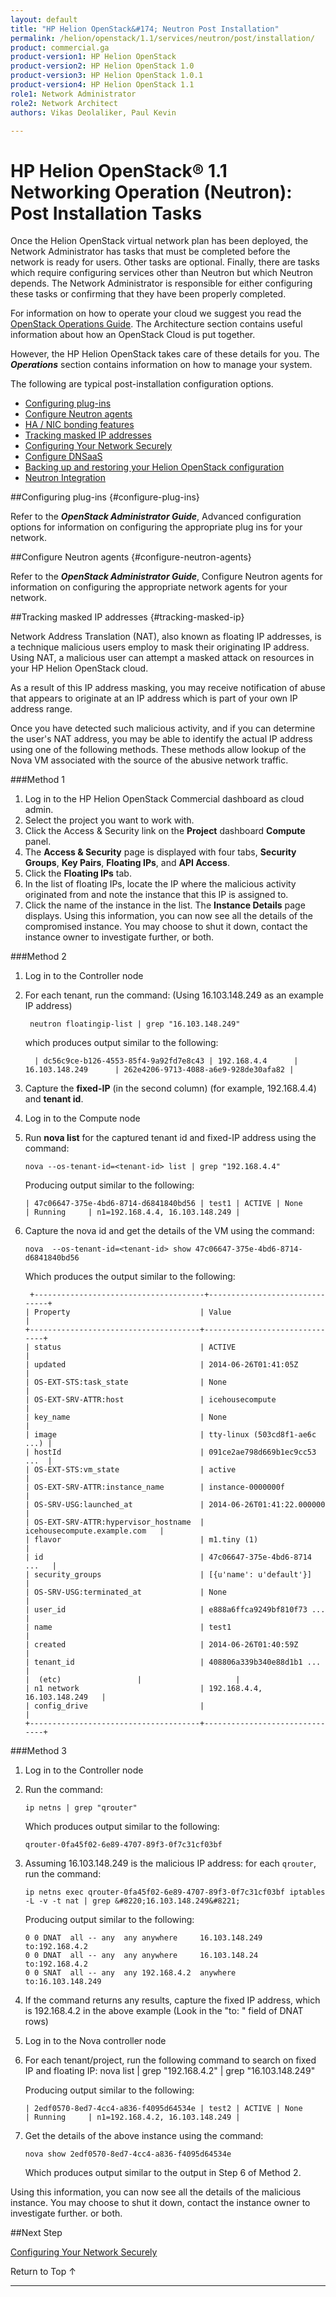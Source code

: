 ```yaml
---
layout: default
title: "HP Helion OpenStack&#174; Neutron Post Installation"
permalink: /helion/openstack/1.1/services/neutron/post/installation/
product: commercial.ga
product-version1: HP Helion OpenStack
product-version2: HP Helion OpenStack 1.0
product-version3: HP Helion OpenStack 1.0.1
product-version4: HP Helion OpenStack 1.1
role1: Network Administrator
role2: Network Architect
authors: Vikas Deolaliker, Paul Kevin

---
```

<!--PUBLISHED-->


<script>

function PageRefresh {
onLoad="window.refresh"
}

PageRefresh();

</script>
<!--
<p style="font-size: small;"> <a href="/helion/openstack/1.1/">&#9664; PREV | <a href="/helion/openstack/1.1/">&#9650; UP</a> | <a href="/helion/openstack/1.1/faq/">NEXT &#9654; </a></p> --->

# HP Helion OpenStack&#174; 1.1 Networking Operation (Neutron): Post Installation Tasks

Once the Helion OpenStack virtual network plan has been deployed, the Network Administrator has tasks that must be completed before the network is ready for users. Other tasks are optional. Finally, there are tasks which require configuring services other than Neutron but which Neutron depends. The Network Administrator is responsible for either configuring these tasks or confirming that they have been properly completed.

For information on how to operate your cloud we suggest you read the [OpenStack Operations Guide](http://docs.openstack.org/ops/). The Architecture section contains useful information about how an OpenStack Cloud is put together. 

However, the HP Helion OpenStack takes care of these details for you. The ***Operations*** section contains information on how to manage your system.

The following are typical post-installation configuration options. 

* [Configuring plug-ins](#configure-plug-ins)
* [Configure Neutron agents](#configure-neutron-agents)
* [HA / NIC bonding features](#ha-nic)
* [Tracking masked IP addresses](#tracking-masked-ip)
* [Configuring Your Network Securely](/helion/openstack/1.1/services/neutron/post/installation/configure-network-securely/)
* [Configure DNSaaS]( /helion/openstack/1.1/services/neutron/post/installation/configure-dnsaas/)
* [Backing up and restoring your Helion OpenStack configuration](/helion/openstack/1.1/backup.restore/)
* [Neutron Integration](/helion/openstack/1.1/services/neutron/post/installation/neutron-integration/)

##Configuring plug-ins {#configure-plug-ins}

Refer to the ***OpenStack Administrator Guide***, Advanced configuration options for information on configuring the appropriate plug ins for your network.

##Configure Neutron agents {#configure-neutron-agents}

Refer to the ***OpenStack Administrator Guide***, Configure Neutron agents for information on configuring the appropriate network agents for your network.



##Tracking masked IP addresses {#tracking-masked-ip}

Network Address Translation (NAT), also known as floating IP addresses, is a technique malicious users employ to mask their originating IP address. Using NAT, a malicious user can attempt a masked attack on resources in your HP Helion OpenStack cloud.

As a result of this IP address masking, you may receive notification of abuse that appears to originate at an IP address which is part of your own IP address range.

Once you have detected such malicious activity, and if you can determine the user's NAT address, you may be able to identify the actual IP address using one of the following methods. These methods allow lookup of the Nova VM associated with the source of the abusive network traffic.

###Method 1

1. Log in to the HP Helion OpenStack Commercial dashboard as cloud admin.
2. Select the project you want to work with.
3. Click the Access & Security link on the **Project** dashboard **Compute** panel.
4. The **Access & Security** page is displayed with four tabs, **Security Groups**, **Key Pairs**, **Floating IPs**, and **API Access**.
5. Click the **Floating IPs** tab.
6. In the list of floating IPs, locate the IP where the malicious activity originated from and note the instance that this IP is assigned to.
7. Click the name of the instance in the list. The **Instance Details** page displays. Using this information, you can now see all the details of the compromised instance. You may choose to shut it down, contact the instance owner to investigate further, or both.

###Method 2

1. Log in to the Controller node
2. For each tenant, run the command: (Using 16.103.148.249 as an example IP address)

		neutron floatingip-list | grep "16.103.148.249" 

	which produces output similar to the following:

     	 | dc56c9ce-b126-4553-85f4-9a92fd7e8c43 | 192.168.4.4      | 16.103.148.249      | 262e4206-9713-4088-a6e9-928de30afa82 |

3.	Capture the **fixed-IP** (in the second column) (for example, 192.168.4.4) and **tenant id**.
4.	Log in to the Compute node
5.	Run **nova list** for the captured tenant id and fixed-IP address using the command:

		nova --os-tenant-id=<tenant-id> list | grep "192.168.4.4"

	Producing output similar to the following:

		| 47c06647-375e-4bd6-8714-d6841840bd56 | test1 | ACTIVE | None       | Running     | n1=192.168.4.4, 16.103.148.249 |

6.	Capture the nova id and get the details of the VM using the command:
	
		nova  --os-tenant-id=<tenant-id> show 47c06647-375e-4bd6-8714-d6841840bd56

	Which produces the output similar to the following:

	     +--------------------------------------+-------------------------------+
	    | Property                             | Value                         |
	    +--------------------------------------+-------------------------------+
	    | status                               | ACTIVE                        |
	    | updated                              | 2014-06-26T01:41:05Z          |
	    | OS-EXT-STS:task_state                | None                          |
	    | OS-EXT-SRV-ATTR:host                 | icehousecompute               |
	    | key_name                             | None                          |
	    | image                                | tty-linux (503cd8f1-ae6c ...) |
	    | hostId                               | 091ce2ae798d669b1ec9cc53 ...  |
	    | OS-EXT-STS:vm_state                  | active                        |
	    | OS-EXT-SRV-ATTR:instance_name        | instance-0000000f             |
	    | OS-SRV-USG:launched_at               | 2014-06-26T01:41:22.000000    |
	    | OS-EXT-SRV-ATTR:hypervisor_hostname  | icehousecompute.example.com   |
	    | flavor                               | m1.tiny (1)                   |
	    | id                                   | 47c06647-375e-4bd6-8714 ...   |
	    | security_groups                      | [{u'name': u'default'}]       |
	    | OS-SRV-USG:terminated_at             | None                          |
	    | user_id                              | e888a6ffca9249bf810f73 ...    |
	    | name                                 | test1                         |
	    | created                              | 2014-06-26T01:40:59Z          |
	    | tenant_id                            | 408806a339b340e88d1b1 ...     |
	    |  (etc) 				 |  			       |
	    | n1 network                           | 192.168.4.4, 16.103.148.249   |
	    | config_drive                         |                               |
	    +--------------------------------------+-------------------------------+



###Method 3

1.	Log in to the Controller node
2.	Run the command:

		ip netns | grep "qrouter"

	Which produces output similar to the following:

		qrouter-0fa45f02-6e89-4707-89f3-0f7c31cf03bf

3.	Assuming 16.103.148.249 is the malicious IP address: for each `qrouter`, run the command:

		ip netns exec qrouter-0fa45f02-6e89-4707-89f3-0f7c31cf03bf iptables -L -v -t nat | grep &#8220;16.103.148.249&#8221;

	Producing output similar to the following:

		0 0 DNAT  all -- any  any anywhere     16.103.148.249  to:192.168.4.2
		0 0 DNAT  all -- any  any anywhere     16.103.148.24   to:192.168.4.2
		0 0 SNAT  all -- any  any 192.168.4.2  anywhere        to:16.103.148.249

4.	If the command returns any results, capture the fixed IP address, which is 192.168.4.2 in the above example (Look in the "to: " field of DNAT rows)
5.	Log in to the Nova controller node
6.	For each tenant/project, run the following command to search on fixed IP and floating IP:
		nova list | grep "192.168.4.2" | grep "16.103.148.249"

	Producing output similar to the following:

		| 2edf0570-8ed7-4cc4-a836-f4095d64534e | test2 | ACTIVE | None       | Running     | n1=192.168.4.2, 16.103.148.249 |

7.	Get the details of the above instance using the command:

		nova show 2edf0570-8ed7-4cc4-a836-f4095d64534e

	Which produces output similar to the output in Step 6 of Method 2.

Using this information, you can now see all the details of the malicious instance. You may choose to shut it down, contact the instance owner to investigate further. or both.

##Next Step

[Configuring Your Network Securely](/helion/openstack/1.1/services/neutron/post/installation/configure-network-securely/)


<a href="#top" style="padding:14px 0px 14px 0px; text-decoration: none;"> Return to Top &#8593; </a>

---
